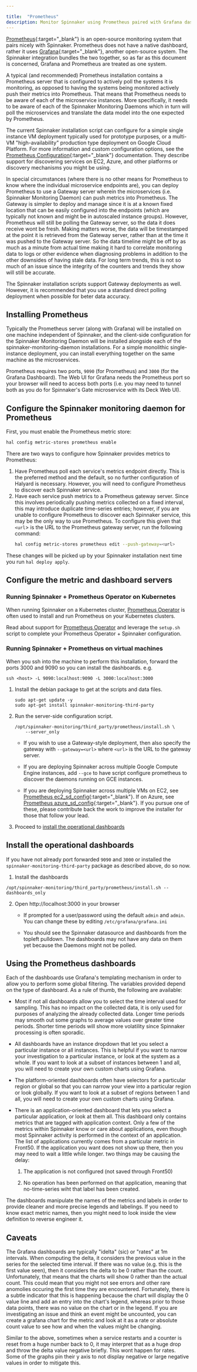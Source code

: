 ```yaml
---

title:  "Prometheus"
description: Monitor Spinnaker using Prometheus paired with Grafana dashboards.
---
```




[Prometheus](https://prometheus.io/){:target="\_blank"} is an open-source
monitoring system that pairs nicely with Spinnaker. Prometheus does not have a
native dashboard, rather it uses [Grafana](http://grafana.org){:target="\_blank"},
another open-source system. The Spinnaker integration bundles the two together,
so as far as this document is concerned, Grafana and Prometheus are treated as
one system.

A typical (and recommended) Prometheus installation contains a Prometheus
server that is configured to actively poll the systems it is monitoring,
as opposed to having the systems being monitored actively push their metrics
into Prometheus. That means that Prometheus needs to be aware of each of the
microservice instances. More specifically, it needs to be aware of each
of the Spinnaker Monitoring Daemons which in turn will poll the microservices
and translate the data model into the one expected by Prometheus.

The current Spinnaker installation script can configure for a simple
single instance VM deployment typically used for prototype purposes, or
a multi-VM "high-availability" production type deployment on Google Cloud
Platform. For more information and custom configuration options, see the
[Prometheus Configuration](https://prometheus.io/docs/operating/configuration/){:target="\_blank"}
documentation. They describe support for discovering services on EC2, Azure,
and other platforms or discovery mechanisms you might be using.

In special circumstances (where there is no other means for Prometheus
to know where the individual microservice endpoints are),
you can deploy Prometheus to use a Gateway server wherein
the microservices (i.e. Spinnaker Monitoring Daemon) can push metrics into
Prometheus. The Gateway is simpler to deploy and manage since it is at a
known fixed location that can be easily configured into the endpoints
(which are typically not known and might be in autoscaled instance groups).
However, Prometheus will still be polling the Gateway server, so the data
it does receive wont be fresh. Making matters worse, the data will be
timestamped at the point it is retrieved from the Gateway server, rather
than at the time it was pushed to the Gateway server. So the data timeline
might be off by as much as a minute from actual time making it hard to
correlate monitoring data to logs or other evidence when diagnosing problems
in addition to the other downsides of having stale data. For long term
trends, this is not so much of an issue since the integrity of the counters
and trends they show will still be accurate.

The Spinnaker installation scripts support Gateway deployments as well.
However, it is recommended that you use a standard direct polling deployment
when possible for beter data accuracy.


## Installing Prometheus

Typically the Prometheus server (along with Grafana) will be installed on
one machine independent of Spinnaker, and the client-side configuration
for the Spinnaker Monitoring Daemon will be installed alongside each of the
spinnaker-monitoring-daemon installations. For a simple monolithic
single-instance deployment, you can install everything together on the
same machine as the microservices.

Prometheus requires two ports, `9090` (for Prometheus) and `3000` (for the
Grafana Dashboard). The Web UI for Grafana needs the Prometheus port so
your browser will need to access both ports (i.e. you may need to tunnel both
as you do for Spinnaker's Gate microservice with its Deck Web UI).


## Configure the Spinnaker monitoring daemon for Prometheus

First, you must enable the Prometheus metric store:

```bash
hal config metric-stores prometheus enable
```

There are two ways to configure how Spinnaker provides metrics to Prometheus:

1. Have Prometheus poll each service's metrics endpoint directly. This is
   the preferred method and the default, so no further configuration of Halyard
   is necessary. However, you will need to configure Prometheus to discover
   each Spinnaker service.
2. Have each service push metrics to a Prometheus gateway server. Since this
   involves periodically pushing metrics collected on a fixed interval, this
   may introduce duplicate time-series entries; however, if you are unable to
   configure Prometheus to discover each Spinnaker service, this may be the
   only way to use Prometheus. To configure this given that `<url`> is the
   URL to the Prometheus gateway server, run the following command:
   ```bash
   hal config metric-stores prometheus edit --push-gateway=<url>
   ```

These changes will be picked up by your Spinnaker installation next time you
run `hal deploy apply`.

## Configure the metric and dashboard servers

### Running Spinnaker + Prometheus Operator on Kubernetes

  When running Spinnaker on a Kubernetes cluster, [Prometheus Operator](https://github.com/coreos/prometheus-operator)
  is often used to install and run Prometheus on your Kubernetes clusters.

  Read about support for [Prometheus Operator](https://github.com/spinnaker/spinnaker-monitoring/tree/master/spinnaker-monitoring-third-party/third_party/prometheus_operator/README.md)
  and leverage the `setup.sh` script to complete your Prometheus Operator + Spinnaker configuration.

### Running Spinnaker + Prometheus on virtual machines

  When you ssh into the machine to perform this installation, forward
  the ports 3000 and 9090 so you can install the dashboards. e.g.
  ```
  ssh <host> -L 9090:localhost:9090 -L 3000:localhost:3000
  ```

  1. Install the debian package to get at the scripts and data files.
     ```
     sudo apt-get update -y
     sudo apt-get install spinnaker-monitoring-third-party
     ```

  2. Run the server-side configuration script.
     ```
     /opt/spinnaker-monitoring/third_party/prometheus/install.sh \
         --server_only
     ```

     * If you wish to use a Gateway-style deployment, then also specify
       the gateway with `--gateway=<url>` where `<url>` is the URL to
       the gateway server.

     * If you are deploying Spinnaker across multiple Google Compute
       Engine instances, add `--gce` to have script configure prometheus
       to discover the daemons running on GCE instances.

     * If you are deploying Spinnaker across multiple VMs on EC2,
       see [Prometheus ec2_sd_config](https://prometheus.io/docs/operating/configuration/#<ec2_sd_config>){:target="\_blank"}.
       If on Azure, see [Prometheus azure_sd_config](https://prometheus.io/docs/operating/configuration/#<azure_sd_config>){:target="\_blank"}.
       If you pursue one of these, please contribute back the work to
       improve the installer for those that follow your lead.

  3. Proceed to [install the operational dashboards](#install-the-operational-dashboards)


## Install the operational dashboards

If you have not already port forwarded `9090` and `3000` or installed
the `spinnaker-monitoring-third-party` package as described above, do so now.

  1. Install the dashboards
  ```
  /opt/spinnaker-monitoring/third_party/prometheus/install.sh --dashboards_only
  ```

  2. Open http://localhost:3000 in your browser

     * If prompted for a user/password using the default `admin` and `admin`.
       You can change these by editing `/etc/grafana/grafana.ini`

     * You should see the Spinnaker datasource and dashboards from the
       topleft pulldown. The dashboards may not have any data on them yet
       because the Daemons might not be polled.


## Using the Prometheus dashboards

Each of the dashboards use Grafana's templating mechanism in order to
allow you to perform some global filtering. The variables provided depend
on the type of dashboard. As a rule of thumb, the following are available:

   * Most if not all dashboards allow you to select the time interval used
     for sampling. This has no impact on the collected data, it is only used
     for purposes of analyzing the already collected data. Longer time periods
     may smooth out some graphs to average values over greater time periods.
     Shorter time periods will show more volatility since Spinnaker processing
     is often sporadic.

   * All dashboards have an instance dropdown that let you select a particular
     instance or all instances. This is helpful if you want to narrow your
     investigation to a particular instance, or look at the system as a whole.
     If you want to look at a subset of instances between 1 and all, you will
     need to create your own custom charts using Grafana.

   * The platform-oriented dashboards often have selectors for a particular
     region or global so that you can narrow your view into a particular
     region or look globally. If you want to look at a subset of regions
     between 1 and all, you will need to create your own custom charts using
     Grafana.

   * There is an application-oriented dashboard that lets you select
     a particular application, or look at them all. This dashboard only
     contains metrics that are tagged with application context. Only a
     few of the metrics within Spinnaker know or care about applications,
     even though most Spinnaker activity is performed in the context of
     an application. The list of applications currently comes from a
     particular metric in Front50. If the application you want does not
     show up there, then you may need to wait a little while longer.
     two things may be causing the delay:

     1. The application is not configured (not saved through Front50)

     2. No operation has been performed on that application, meaning that
        no-time-series wiht that label has been created.

The dashboards manipulate the names of the metrics and labels in order to
provide cleaner and more precise legends and labelings. If you need to know
exact metric names, then you might need to look inside the view definition
to reverse engineer it.

## Caveats

The Grafana dashboards are typically "idelta" (sic) or "rates" at 1m intervals.
When computing the delta, it considers the previous value in the series
for the selected time interval. If there was no value (e.g. this is the first
value seen), then it considers the delta to be 0 rather than the count.
Unfortunately, that means that the charts will show 0 rather than the actual
count. This could mean that you might not see errors and other rare anomolies
occuring the first time they are encountered. Fortunately, there is a
subtle indicator that this is happening because the chart will display the
0 value line and add an entry into the chart's legend, whereas prior to those
data points, there was no value on the chart or in the legend. If you are
investigating an issue and think an event might be uncounted, you can create
a grafana chart for the metric and look at it as a rate or absolute count
value to see how and when the values might be changing.

Similar to the above, sometimes when a service restarts and a counter is
reset from a huge number back to 0, it may interpret that as a huge drop
and throw the delta value negative briefly. This wont happen for rates.
Some of the graphs pin their y axis to not display negative or large negative
values in order to mitigate this.
